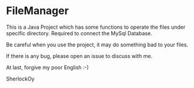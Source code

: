 FileManager
===========
This is a Java Project which has some functions to operate the files under specific directory. Required to connect the MySql Database.

Be careful when you use the project, it may do something bad to your files.

If there is any bug, please open an issue to discuss with me.

At last, forgive my poor English :-)

SherlockOy
